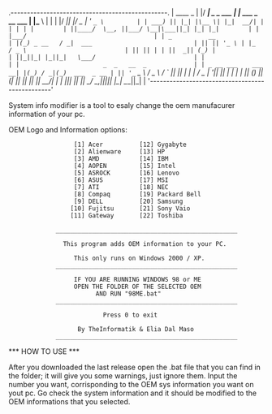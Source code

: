 .------------------------------------------------.
| ____               _                           |
|/ ___|  _   _  ___ | |_  ___  _ __ ___          |
|\___ \ | | | |/ __|| __|/ _ \| '_ ` _ \         |
| ___) || |_| |\__ \| |_|  __/| | | | | |        |
||____/  \__, ||___/ \__|\___||_| |_| |_|        |
|        |___/                                   |
| _          __                                  |
|(_) _ __   / _|  ___                            |
|| || '_ \ | |_  / _ \                           |
|| || | | ||  _|| (_) |                          |
||_||_| |_||_|   \___/                           |
|                                                |
|                       _  _   __  _             |
| _ __ ___    ___    __| |(_) / _|(_)  ___  _ __ |
|| '_ ` _ \  / _ \  / _` || || |_ | | / _ \| '__||
|| | | | | || (_) || (_| || ||  _|| ||  __/| |   |
||_| |_| |_| \___/  \__,_||_||_|  |_| \___||_|   |
'------------------------------------------------'

System info modifier is a tool to esaly change the oem manufacurer information of your pc.

OEM Logo and Information options:

                      [1] Acer          [12] Gygabyte
                      [2] Alienware     [13] HP
                      [3] AMD           [14] IBM
                      [4] AOPEN         [15] Intel
                      [5] ASROCK        [16] Lenovo
                      [6] ASUS          [17] MSI
                      [7] ATI           [18] NEC
                      [8] Compaq        [19] Packard Bell
                      [9] DELL          [20] Samsung
                     [10] Fujitsu       [21] Sony Vaio
                     [11] Gateway       [22] Toshiba

                 __________________________________________________

                   This program adds OEM information to your PC.

                      This only runs on Windows 2000 / XP.
                 __________________________________________________
        
                      IF YOU ARE RUNNING WINDOWS 98 or ME
                      OPEN THE FOLDER OF THE SELECTED OEM
                            AND RUN "98ME.bat"
                 __________________________________________________

                              Press 0 to exit

                       By TheInformatik & Elia Dal Maso
                 __________________________________________________
***  HOW TO USE  ***

After you downloaded the last release open the .bat file that you can find in the folder;
it will give you some warnings, just ignore them.
Input the number you want, corrisponding to the OEM sys information you want on yout pc.
Go check the system information and it should be modified to the OEM informations that you selected.
